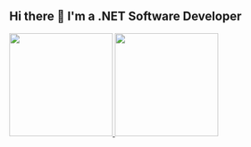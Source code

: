 ## Hi there 👋 I'm a .NET Software Developer

<div>
  <a href="https://github.com/JulioNCavalcanti">
  <img loading="lazy" height="185em" src="https://readme-stats-iota-two.vercel.app/api/top-langs/?username=JulioNCavalcanti&layout=compact&langs_count=7&theme=transparent"/>
  <img loading="lazy" height="185em" src="https://readme-stats-iota-two.vercel.app/api?username=JulioNCavalcanti&show_icons=true&theme=transparent&include_all_commits=true&count_private=true"/>
</div>
